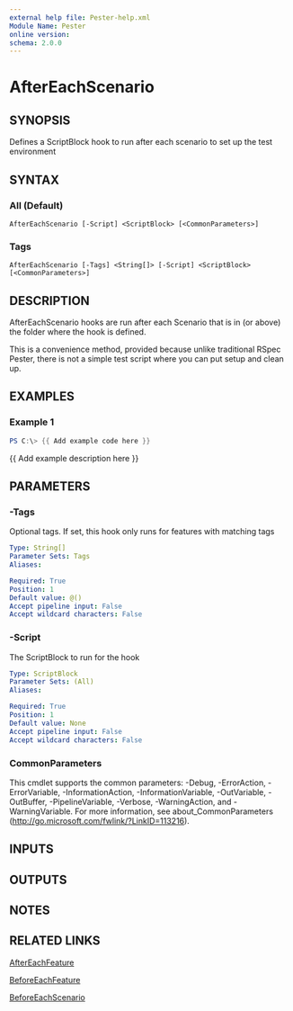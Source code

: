 ```yaml
---
external help file: Pester-help.xml
Module Name: Pester
online version:
schema: 2.0.0
---
```


# AfterEachScenario

## SYNOPSIS

Defines a ScriptBlock hook to run after each scenario to set up the test environment

## SYNTAX

### All (Default)
```
AfterEachScenario [-Script] <ScriptBlock> [<CommonParameters>]
```

### Tags
```
AfterEachScenario [-Tags] <String[]> [-Script] <ScriptBlock> [<CommonParameters>]
```

## DESCRIPTION

AfterEachScenario hooks are run after each Scenario that is in (or above) the folder where the hook is defined.

This is a convenience method, provided because unlike traditional RSpec Pester,
there is not a simple test script where you can put setup and clean up.

## EXAMPLES

### Example 1

```powershell
PS C:\> {{ Add example code here }}
```

{{ Add example description here }}

## PARAMETERS

### -Tags

Optional tags.
If set, this hook only runs for features with matching tags

```yaml
Type: String[]
Parameter Sets: Tags
Aliases:

Required: True
Position: 1
Default value: @()
Accept pipeline input: False
Accept wildcard characters: False
```

### -Script

The ScriptBlock to run for the hook

```yaml
Type: ScriptBlock
Parameter Sets: (All)
Aliases:

Required: True
Position: 1
Default value: None
Accept pipeline input: False
Accept wildcard characters: False
```

### CommonParameters
This cmdlet supports the common parameters: -Debug, -ErrorAction, -ErrorVariable, -InformationAction, -InformationVariable, -OutVariable, -OutBuffer, -PipelineVariable, -Verbose, -WarningAction, and -WarningVariable. For more information, see about_CommonParameters (http://go.microsoft.com/fwlink/?LinkID=113216).

## INPUTS

## OUTPUTS

## NOTES

## RELATED LINKS

[AfterEachFeature](AfterEachFeature.md)

[BeforeEachFeature](BeforeEachFeature.md)

[BeforeEachScenario](BeforeEachScenario.md)
